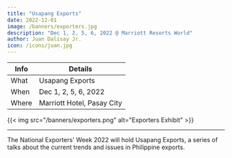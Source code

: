 ```yaml
---
title: "Usapang Exports"
date: 2022-12-01
image: /banners/exporters.jpg
description: "Dec 1, 2, 5, 6, 2022 @ Marriott Resorts World"
author: Juan Dalisay Jr.
icon: /icons/juan.jpg
---
```




Info | Details 
--- | ---
What | Usapang Exports
When | Dec 1, 2, 5, 6, 2022
Where | Marriott Hotel, Pasay City

{{< img src="/banners/exporters.png" alt="Exporters Exhibit" >}}

---


The National Exporters' Week 2022 will hold Usapang Exports, a series of talks about the current trends and issues in Philippine exports.

   <!-- culminate with the National Export Congress (NEC) on 07 December 2022 at the Philippine International Convention Center (PICC). To pre-register, visit: https://bit.ly/NEC2022Registration -->

